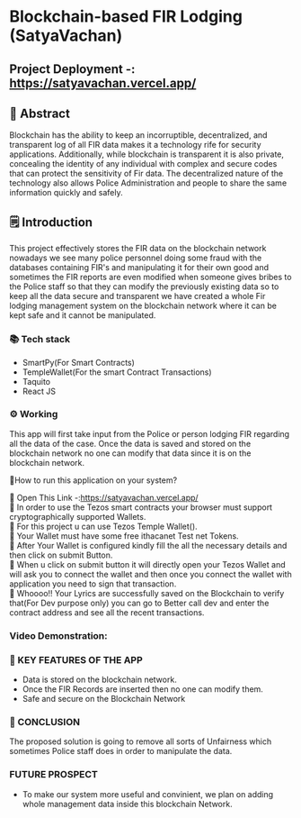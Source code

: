 # Blockchain-based FIR Lodging (SatyaVachan)

## Project Deployment -: https://satyavachan.vercel.app/

## 📄 Abstract
Blockchain has the ability to keep an incorruptible, decentralized, and transparent log of all FIR data makes it a technology rife for security applications. Additionally, while blockchain is transparent it is also private, concealing the identity of any individual with complex and secure codes that can protect the sensitivity of Fir data. The decentralized nature of the technology also allows Police Administration and people to share the same information quickly and safely.

## 🗒️ Introduction
This project effectively stores the FIR data on the blockchain network nowadays we see many police personnel doing some fraud with the databases containing FIR's and manipulating it for their own good and sometimes the FIR reports are even modified when someone gives bribes to the Police staff so that they can modify the previously existing data so to keep all the data secure and transparent we have created a whole Fir lodging management system on the blockchain network where it can be kept safe and it cannot be manipulated.

### 📚 Tech stack
- SmartPy(For Smart Contracts)
- TempleWallet(For the smart Contract Transactions)
- Taquito
- React JS

### ⚙ Working
This app will first take input from the Police or person lodging FIR regarding all the data of the case. Once the data is saved and stored on the blockchain network no one can modify that data since it is on the blockchain network.

🔖How to run this application on your system?
 
📍 Open This Link -:https://satyavachan.vercel.app/<br>
📍 In order to use the Tezos smart contracts your browser must support cryptographically supported Wallets. <br>
📍 For this project u can use Tezos Temple Wallet(). <br>
📍 Your Wallet must have some free ithacanet Test net Tokens. <br>
📍 After Your Wallet is configured kindly fill the all the necessary details and then click on submit Button.<br>
📍 When u click on submit button it will directly open your Tezos Wallet and will ask you to connect the wallet and then once you connect the wallet with application you need to sign that transaction. <br>
📍 Whoooo!! Your Lyrics are successfully saved on the Blockchain to verify that(For Dev purpose only) you can go to Better call dev and enter the contract address and see all the recent transactions. <br>

### Video Demonstration:

### 🔑 KEY FEATURES OF THE APP
- Data is stored on the blockchain network.
- Once the FIR Records are inserted then no one can modify them.
- Safe and secure on the Blockchain Network

### 🌈 CONCLUSION
The proposed solution is going to remove all sorts of Unfairness which sometimes Police staff does in order to manipulate the data.

### FUTURE PROSPECT
- To make our system more useful and convinient, we plan on adding whole management data inside this blockchain Network.
